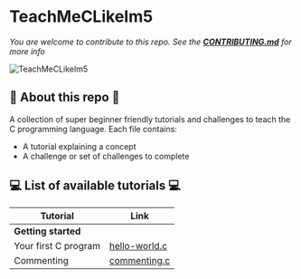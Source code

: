 # TeachMeCLikeIm5
*You are welcome to contribute to this repo. See the [**CONTRIBUTING.md**](./CONTRIBUTING.md) for more info*

![TeachMeCLikeIm5]()

## 📜 About this repo 📜

A collection of super beginner friendly tutorials and challenges to teach the C programming language. 
Each file contains:
- A tutorial explaining a concept
- A challenge or set of challenges to complete

## 💻 List of available tutorials 💻 


| Tutorial                                  | Link                                                           | 
|-------------------------------------------|----------------------------------------------------------------| 
| **Getting started**                       |
|Your first C program                       | [hello-world.c](getting-started/hello-world.c)                 |
|Commenting                                 | [commenting.c](getting-started/commenting.c)                   |